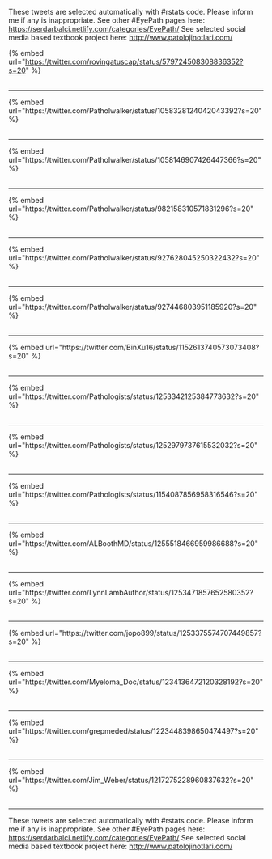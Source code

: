 

These tweets are selected automatically with #rstats code. Please inform me if any is inappropriate.
See other #EyePath pages here: https://serdarbalci.netlify.com/categories/EyePath/ 
See selected social media based textbook project here: http://www.patolojinotlari.com/

{% embed url="https://twitter.com/rovingatuscap/status/579724508308836352?s=20" %}<br>
<br>
<hr>
{% embed url="https://twitter.com/Patholwalker/status/1058328124042043392?s=20" %}<br>
<br>
<hr>
{% embed url="https://twitter.com/Patholwalker/status/1058146907426447366?s=20" %}<br>
<br>
<hr>
{% embed url="https://twitter.com/Patholwalker/status/982158310571831296?s=20" %}<br>
<br>
<hr>
{% embed url="https://twitter.com/Patholwalker/status/927628045250322432?s=20" %}<br>
<br>
<hr>
{% embed url="https://twitter.com/Patholwalker/status/927446803951185920?s=20" %}<br>
<br>
<hr>
{% embed url="https://twitter.com/BinXu16/status/1152613740573073408?s=20" %}<br>
<br>
<hr>
{% embed url="https://twitter.com/Pathologists/status/1253342125384773632?s=20" %}<br>
<br>
<hr>
{% embed url="https://twitter.com/Pathologists/status/1252979737615532032?s=20" %}<br>
<br>
<hr>
{% embed url="https://twitter.com/Pathologists/status/1154087856958316546?s=20" %}<br>
<br>
<hr>
{% embed url="https://twitter.com/ALBoothMD/status/1255518466959986688?s=20" %}<br>
<br>
<hr>
{% embed url="https://twitter.com/LynnLambAuthor/status/1253471857652580352?s=20" %}<br>
<br>
<hr>
{% embed url="https://twitter.com/jopo899/status/1253375574707449857?s=20" %}<br>
<br>
<hr>
{% embed url="https://twitter.com/Myeloma_Doc/status/1234136472120328192?s=20" %}<br>
<br>
<hr>
{% embed url="https://twitter.com/grepmeded/status/1223448398650474497?s=20" %}<br>
<br>
<hr>
{% embed url="https://twitter.com/Jim_Weber/status/1217275228960837632?s=20" %}<br>
<br>
<hr>


These tweets are selected automatically with #rstats code. Please inform me if any is inappropriate.
See other #EyePath pages here: https://serdarbalci.netlify.com/categories/EyePath/ 
See selected social media based textbook project here: http://www.patolojinotlari.com/
